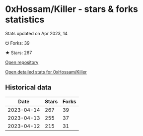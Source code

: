 # 0xHossam/Killer - stars & forks statistics

Stats updated on Apr 2023, 14

☋ Forks: 39

★ Stars: 267

[Open repository](https://github.com/0xHossam/Killer)

[Open detailed stats for 0xHossam/Killer](https://reviewgithub.com/rep/0xHossam/Killer)

## Historical data
| Date | Stars | Forks |
|------|-------|-------|
| 2023-04-14 | 267 | 39 | 
| 2023-04-13 | 255 | 37 | 
| 2023-04-12 | 215 | 31 | 

